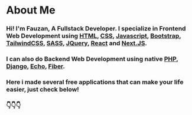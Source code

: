 # About Me

### Hi! I'm Fauzan, A Fullstack Developer. I specialize in Frontend Web Development using [HTML](https://www.w3schools.com/html/default.asp), [CSS](https://www.w3schools.com/css/default.asp), [Javascript](https://www.w3schools.com/js/default.asp), [Bootstrap](https://getbootstrap.com/), [TailwindCSS](https://tailwindcss.com/), [SASS](https://sass-lang.com/), [JQuery](https://jquery.com/), [React](https://react.dev/) and [Next.JS](https://nextjs.org/).

### I can also do Backend Web Development using native [PHP](https://www.php.net/), [Django](https://www.djangoproject.com/), [Echo](https://echo.labstack.com/), [Fiber](https://docs.gofiber.io/).

### Here i made several free applications that can make your life easier, just check below!

### 👇👇👇

